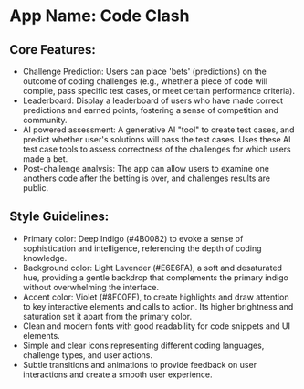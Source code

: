 # **App Name**: Code Clash

## Core Features:

- Challenge Prediction: Users can place 'bets' (predictions) on the outcome of coding challenges (e.g., whether a piece of code will compile, pass specific test cases, or meet certain performance criteria).
- Leaderboard: Display a leaderboard of users who have made correct predictions and earned points, fostering a sense of competition and community.
- AI powered assessment: A generative AI "tool" to create test cases, and predict whether user's solutions will pass the test cases. Uses these AI test case tools to assess correctness of the challenges for which users made a bet.
- Post-challenge analysis: The app can allow users to examine one anothers code after the betting is over, and challenges results are public.

## Style Guidelines:

- Primary color: Deep Indigo (#4B0082) to evoke a sense of sophistication and intelligence, referencing the depth of coding knowledge.
- Background color: Light Lavender (#E6E6FA), a soft and desaturated hue, providing a gentle backdrop that complements the primary indigo without overwhelming the interface.
- Accent color: Violet (#8F00FF), to create highlights and draw attention to key interactive elements and calls to action. Its higher brightness and saturation set it apart from the primary color.
- Clean and modern fonts with good readability for code snippets and UI elements.
- Simple and clear icons representing different coding languages, challenge types, and user actions.
- Subtle transitions and animations to provide feedback on user interactions and create a smooth user experience.